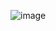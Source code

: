 ![image](https://github.com/persona3portable/persona3portable/assets/161974569/fb432942-c0d2-4214-97e3-65668c8c0ae1)

